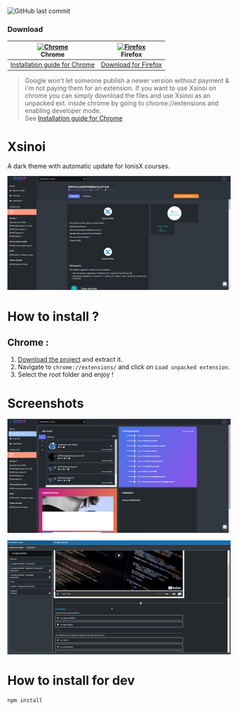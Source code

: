 ![GitHub last commit](https://img.shields.io/github/last-commit/Vinetos/Xsinoi.svg)  

### Download

| [<img src="https://raw.githubusercontent.com/alrra/browser-logos/master/src/chrome/chrome_48x48.png" alt="Chrome" width="24px" height="24px" />](http://godban.github.io/browsers-support-badges/)</br>Chrome | [<img src="https://raw.githubusercontent.com/alrra/browser-logos/master/src/firefox/firefox_48x48.png" alt="Firefox" width="24px" height="24px" />](http://godban.github.io/browsers-support-badges/)</br>Firefox |
| ----------------------------------------------------------------------------------------------------------------------------------------------------------------------------------------------------------------- | ------------------------------------------------------------------------------------------------------------------------------------------------------------------------------------------------------------- |
| [Installation guide for Chrome](https://github.com/Vinetos/Xsinoi#chrome-)                                                                                                          | [Download for Firefox](https://addons.mozilla.org/fr/firefox/addon/xsinoi/)                                                                                                                                |

> Google won't let someone publish a newer version without payment & i'm not paying them for an extension. If you want to use Xsinoi on chrome you can simply download the files and use Xsinoi as an unpacked ext. inside chrome by going to chrome://extensions and enabling developer mode.  
> See [Installation guide for Chrome](https://github.com/Vinetos/Xsinoi#chrome-)

# Xsinoi
A dark theme with automatic update for IonisX courses.

![](./assets/preview/screen1.png)  

# How to install ? 
## Chrome :
1. [Download the project](https://github.com/Vinetos/Xsinoi/archive/master.zip) and extract it.  
2. Navigate to `chrome://extensions/` and click on `Load unpacked extension`.   
3. Select the root folder and enjoy !

# Screenshots

![](./assets/preview/screen2.png)  

![](./assets/preview/screen3.png)

# How to install for dev
```sh
npm install
```
